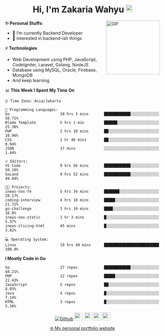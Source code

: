 <h1 align="center">Hi, I'm Zakaria Wahyu <img src="https://github.com/TheDudeThatCode/TheDudeThatCode/blob/master/Assets/Hi.gif" width="20px" height="25px"></h1>

<img align="right" alt="GIF" height="175px" src="https://www.nayakapratama.co.id/wp-content/uploads/2019/07/Website-Maintenance.gif" />

**✨ Personal Stuffs:**
- 🔭 I’m currently Backend Developer
- 🌱 Interested in backend-ish things

**⚡ Technologies**
- Web Development using PHP, JavaScript, CodeIgniter, Laravel, Golang, NodeJS
- Database using MySQL, Oracle, Firebase, MongoDB
- And keep learning

<!--START_SECTION:waka-->
📊 **This Week I Spent My Time On** 

```text
⌚︎ Time Zone: Asia/Jakarta

💬 Programming Languages: 
Go                       10 hrs 3 mins       ████████████░░░░░░░░░░░░░   50.72% 
Blade Template           5 hrs 1 min         ██████░░░░░░░░░░░░░░░░░░░   25.38% 
PHP                      2 hrs 10 mins       ██░░░░░░░░░░░░░░░░░░░░░░░   10.96% 
CSS                      1 hr 46 mins        ██░░░░░░░░░░░░░░░░░░░░░░░   8.94% 
JSON                     17 mins             ░░░░░░░░░░░░░░░░░░░░░░░░░   1.44%

🔥 Editors: 
VS Code                  9 hrs 56 mins       ████████████░░░░░░░░░░░░░   50.16% 
GoLand                   9 hrs 52 mins       ████████████░░░░░░░░░░░░░   49.84%

🐱‍💻 Projects: 
inews-nas-fe             5 hrs 34 mins       ███████░░░░░░░░░░░░░░░░░░   28.17% 
coding-interview         4 hrs 18 mins       █████░░░░░░░░░░░░░░░░░░░░   21.72% 
go-challenge             3 hrs 19 mins       ████░░░░░░░░░░░░░░░░░░░░░   16.8% 
inews-nas-static         1 hr 3 mins         █░░░░░░░░░░░░░░░░░░░░░░░░   5.37% 
inews-slicing-html       45 mins             █░░░░░░░░░░░░░░░░░░░░░░░░   3.82%

💻 Operating System: 
Linux                    19 hrs 49 mins      █████████████████████████   100.0%

```

**I Mostly Code in Go** 

```text
Go                       27 repos            ████████████░░░░░░░░░░░░░   48.21% 
PHP                      12 repos            █████░░░░░░░░░░░░░░░░░░░░   21.43% 
JavaScript               5 repos             ██░░░░░░░░░░░░░░░░░░░░░░░   8.93% 
Java                     4 repos             █░░░░░░░░░░░░░░░░░░░░░░░░   7.14% 
HTML                     3 repos             █░░░░░░░░░░░░░░░░░░░░░░░░   5.36%

```



<!--END_SECTION:waka-->

<p align="center">
<a href="https://github.com/zakariawahyu" target="_blank"><img alt="Github" src="https://img.shields.io/badge/GitHub-%2312100E.svg?&style=for-the-badge&logo=Github&logoColor=white" /></a>
<a href="https://www.twitter.com/_zakariawahyu"><img src="https://img.shields.io/badge/twitter-%231DA1F2.svg?&style=for-the-badge&logo=twitter&logoColor=white" height=25></a> 
<a href="https://www.linkedin.com/in/zakariawahyu"><img src="https://img.shields.io/badge/linkedin-%230077B5.svg?&style=for-the-badge&logo=linkedin&logoColor=white" height=25></a> 
<a href="https://www.instagram.com/_zakariawahyu"><img src="https://img.shields.io/badge/instagram-%23E4405F.svg?&style=for-the-badge&logo=instagram&logoColor=white" height=25></a>
<a href="https://medium.com/@zakariawahyu"><img src="https://img.shields.io/badge/Medium-12100E?style=for-the-badge&logo=medium&logoColor=white" height=25></a>
</p>
<p align="center"><a href="https://www.zakariawahyu.com" target="_blank">🌐 My personal portfolio website</a></p>

